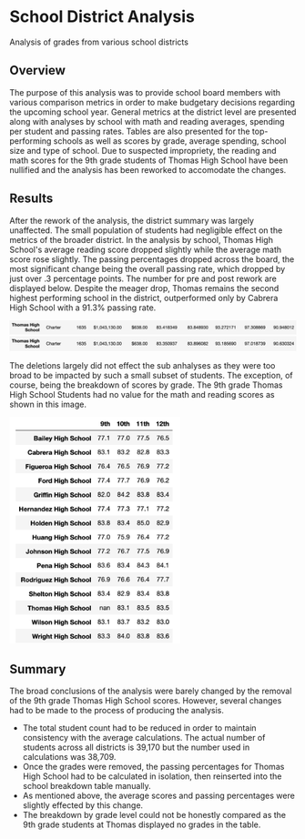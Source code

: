 # School District Analysis
Analysis of grades from various school districts

## Overview
The purpose of this analysis was to provide school board members with various comparison metrics in order to make budgetary decisions regarding the upcoming school year. General metrics at the district level are presented along with analyses by school with math and reading averages, spending per student and passing rates. Tables are also presented for the top-performing schools as well as scores by grade, average spending, school size and type of school. Due to suspected impropriety, the reading and math scores for the 9th grade students of Thomas High School have been nullified and the analysis has been reworked to accomodate the changes.

## Results

After the rework of the analysis, the district summary was largely unaffected. The small population of students had negligible effect on the metrics of the broader district. In the analysis by school, Thomas High School's average reading score dropped slightly while the average math score rose slightly. The passing percentages dropped across the board, the most significant change being the overall passing rate, which dropped by just over .3 percentage points. The number for pre and post rework are displayed below. Despite the meager drop, Thomas remains the second highest performing school in the district, outperformed only by Cabrera High School with a 91.3% passing rate.

![Pre Removal](Images/Thomas_per_school_pre.png)
![Post Removal](Images/Thomas_per_school_post.png)

The deletions largely did not effect the sub anhalyses as they were too broad to be impacted by such a small subset of students. The exception, of course, being the breakdown of scores by grade. The 9th grade Thomas High School Students had no value for the math and reading scores as shown in this image.

<img src="Images/by_grade_math.png" width="300">

## Summary

The broad conclusions of the analysis were barely changed by the removal of the 9th grade Thomas High School scores. However, several changes had to be made to the process of producing the analysis.
  * The total student count had to be reduced in order to maintain consistency with the average calculations. The actual number of students across all districts is 39,170 but the number used in calculations was 38,709.
  * Once the grades were removed, the passing percentages for Thomas High School had to be calculated in isolation, then reinserted into the school breakdown table manually.
  * As mentioned above, the average scores and passing percentages were slightly effected by this change.
  * The breakdown by grade level could not be honestly compared as the 9th grade students at Thomas displayed no grades in the table.
